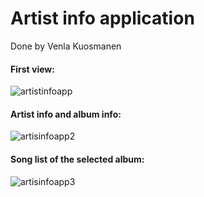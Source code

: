 # Artist info application

Done by Venla Kuosmanen


#### First view:

![artistinfoapp](https://user-images.githubusercontent.com/72703581/142617843-fc8d7a45-5328-41ea-a88e-0a966d587b10.png)

#### Artist info and album info:

![artisinfoapp2](https://user-images.githubusercontent.com/72703581/142618286-0af3a239-fc3b-40ce-aa0c-84298fd06678.png)

#### Song list of the selected album:

![artisinfoapp3](https://user-images.githubusercontent.com/72703581/142618338-79eac0bd-b88c-4890-a1a3-6d8451787e64.png)
